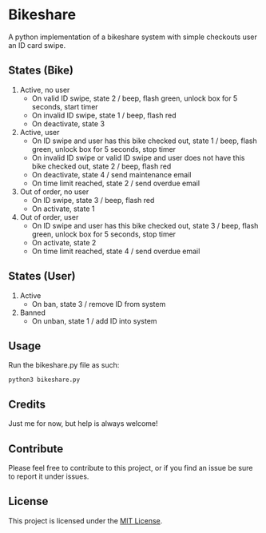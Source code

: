 # Bikeshare

A python implementation of a bikeshare system with simple checkouts user an ID card swipe.

States (Bike)
-------------
1. Active, no user
	- On valid ID swipe, state 2 / beep, flash green, unlock box for 5 seconds, start timer
	- On invalid ID swipe, state 1 / beep, flash red
	- On deactivate, state 3
2. Active, user
	- On ID swipe and user has this bike checked out, state 1 / beep, flash green, unlock box for 5 seconds, stop timer
	- On invalid ID swipe or valid ID swipe and user does not have this bike checked out, state 2 / beep, flash red
	- On deactivate, state 4 / send maintenance email
	- On time limit reached, state 2 / send overdue email
3. Out of order, no user
	- On ID swipe, state 3 / beep, flash red
	- On activate, state 1
4. Out of order, user
	- On ID swipe and user has this bike checked out, state 3 / beep, flash green, unlock box for 5 seconds, stop timer
	- On activate, state 2
	- On time limit reached, state 4 / send overdue email

States (User)
-------------
1. Active
	- On ban, state 3 / remove ID from system
3. Banned
	- On unban, state 1 / add ID into system

## Usage
Run the bikeshare.py file as such:

```
python3 bikeshare.py
```

## Credits
Just me for now, but help is always welcome!

## Contribute
Please feel free to contribute to this project, or if you find an issue be sure to report it under issues.

## License
This project is licensed under the [MIT License](License).